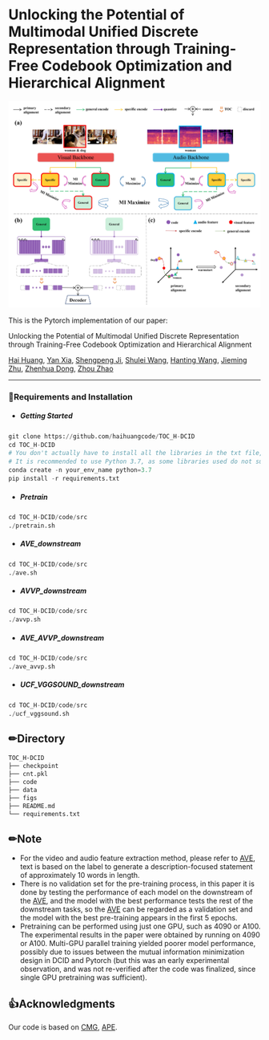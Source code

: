 # Unlocking the Potential of Multimodal Unified Discrete Representation through Training-Free Codebook Optimization and Hierarchical Alignment



![model](figs/framework.jpg)

This is the Pytorch implementation of our paper:

Unlocking the Potential of Multimodal Unified Discrete Representation through Training-Free Codebook Optimization and Hierarchical Alignment

[Hai Huang](https://scholar.google.com/citations?user=FKvBzQwAAAAJ), 
[Yan Xia](https://scholar.google.com/citations?user=6kEbV3IAAAAJ&hl), 
[Shengpeng Ji](https://scholar.google.com/citations?user=zuRaB-oAAAAJ),
[Shulei Wang](),
[Hanting Wang](),
[Jieming Zhu](https://scholar.google.com/citations?user=oNKerP8AAAAJ),
[Zhenhua Dong](https://scholar.google.com/citations?user=JeePtHEAAAAJ),
[Zhou Zhao](https://scholar.google.com.hk/citations?user=IIoFY90AAAAJ)

------

### 📝Requirements and Installation

- ##### Getting Started

```python
git clone https://github.com/haihuangcode/TOC_H-DCID
cd TOC_H-DCID
# You don't actually have to install all the libraries in the txt file, you can choose to install them as needed.
# It is recommended to use Python 3.7, as some libraries used do not support higher versions of Python.
conda create -n your_env_name python=3.7
pip install -r requirements.txt
```

- ##### Pretrain
```python
cd TOC_H-DCID/code/src
./pretrain.sh
```

- ##### AVE_downstream
```python
cd TOC_H-DCID/code/src
./ave.sh
```

- ##### AVVP_downstream
```python
cd TOC_H-DCID/code/src
./avvp.sh
```

- ##### AVE_AVVP_downstream
```python
cd TOC_H-DCID/code/src
./ave_avvp.sh
```

- ##### UCF_VGGSOUND_downstream
```python
cd TOC_H-DCID/code/src
./ucf_vggsound.sh
```

<!-- - ##### AVS_downstream
```python
cd TOC_H-DCID/code/AVSBench_downstream/avs_scripts/avs_s4
./train.sh
./test.sh
``` -->

<!-- ## 🎓Cite

If you find this work useful, please consider citing it.

```
@inproceedings{xia2023achieving,
  title={Achieving Cross Modal Generalization with Multimodal Unified Representation},
  author={Xia, Yan and Huang, Hai and Zhu, Jieming and Zhao, Zhou},
  booktitle={Thirty-seventh Conference on Neural Information Processing Systems},
  year={2023}
}
``` -->

<!-- ## ✏Model Checkpoints And Date Feature

[Baidu Disk](https://pan.baidu.com/s/1CTcjMHVeG-8uo4HPWNNL9Q ) (pwd: 1234)
- 2023.11.07 Update https://github.com/haihuangcode/CMG/issues/1 -->

## ✏Directory

```
TOC_H-DCID
├── checkpoint
├── cnt.pkl
├── code
├── data
├── figs
├── README.md
└── requirements.txt
```

## ✏Note
- For the video and audio feature extraction method, please refer to [AVE](https://github.com/YapengTian/AVE-ECCV18), text is based on the label to generate a description-focused statement of approximately 10 words in length.
- There is no validation set for the pre-training process, in this paper it is done by testing the performance of each model on the downstream of the [AVE](https://github.com/YapengTian/AVE-ECCV18), and the model with the best performance tests the rest of the downstream tasks, so the [AVE](https://github.com/YapengTian/AVE-ECCV18) can be regarded as a validation set and the model with the best pre-training appears in the first 5 epochs.
- Pretraining can be performed using just one GPU, such as 4090 or A100. The experimental results in the paper were obtained by running on 4090 or A100. Multi-GPU parallel training yielded poorer model performance, possibly due to issues between the mutual information minimization design in DCID and Pytorch (but this was an early experimental observation, and was not re-verified after the code was finalized, since single GPU pretraining was sufficient).

## 👍Acknowledgments

Our code is based on [CMG](https://github.com/haihuangcode/CMG), [APE](https://github.com/yangyangyang127/APE).